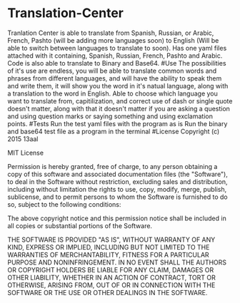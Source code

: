 # Translation-Center
Tranlation Center is able to translate from Spanish, Russian, or Arabic, French, Pashto (will be adding more languages soon) to English (Will be able to switch between languages to translate to soon). Has one yaml files attached with it containing, Spanish, Russian, French, Pashto and Arabic. Code is also able to translate to Binary and Base64.
#Use
The possibilities of it's use are endless, you will be able to translate common words and phrases from different languages, and will have the ability to speak them and write them, it will show you the word in it's natual language, along with a translation to the word in English. Able to choose which language you want to translate from, capitilization, and correct use of dash or single quote doesn't matter, along with that it doesn't matter if you are asking a question and using question marks or saying something and using exclamation points.
#Tests
Run the test yaml files with the program as is
Run the binary and base64 test file as a program in the terminal
#License
Copyright (c) 2015 13aal

MIT License

Permission is hereby granted, free of charge, to any person obtaining
a copy of this software and associated documentation files (the
"Software"), to deal in the Software without restriction, excluding sales and distribution,
including without limitation the rights to use, copy, modify, merge, publish, sublicense, 
and to permit persons to whom the Software is furnished
to do so, subject to the following conditions:

The above copyright notice and this permission notice shall be
included in all copies or substantial portions of the Software.

THE SOFTWARE IS PROVIDED "AS IS", WITHOUT WARRANTY OF ANY KIND,
EXPRESS OR IMPLIED, INCLUDING BUT NOT LIMITED TO THE WARRANTIES OF
MERCHANTABILITY, FITNESS FOR A PARTICULAR PURPOSE AND
NONINFRINGEMENT. IN NO EVENT SHALL THE AUTHORS OR COPYRIGHT HOLDERS BE
LIABLE FOR ANY CLAIM, DAMAGES OR OTHER LIABILITY, WHETHER IN AN ACTION
OF CONTRACT, TORT OR OTHERWISE, ARISING FROM, OUT OF OR IN CONNECTION
WITH THE SOFTWARE OR THE USE OR OTHER DEALINGS IN THE SOFTWARE.
